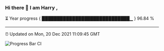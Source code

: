 ### Hi there 👋 I am Harry , 

⏳ Year progress { █████████████████████████████▁ } 96.84 %

---

⏰ Updated on Mon, 20 Dec 2021 11:09:45 GMT

![Progress Bar CI](https://github.com/duykhang68/duykhang68/workflows/Progress%20Bar%20CI/badge.svg)
